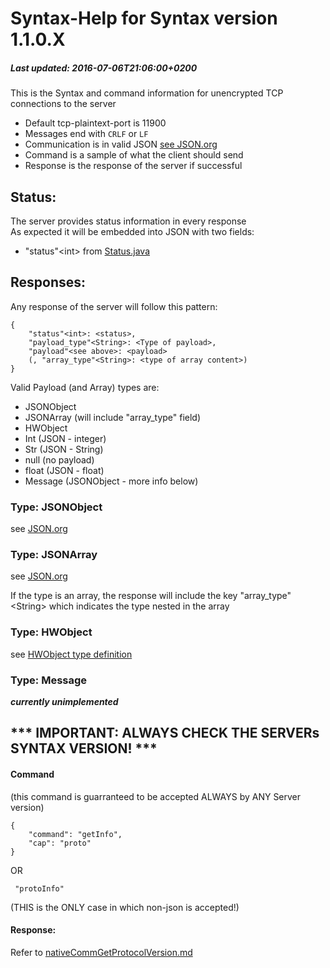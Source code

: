 # Syntax-Help for Syntax version 1.1.0.X
##### Last updated: 2016-07-06T21:06:00+0200

This is the Syntax and command information for unencrypted TCP connections to the server  
- Default tcp-plaintext-port is 11900  
- Messages end with ```CRLF``` or ```LF```
- Communication is in valid JSON [see JSON.org](http://json.org)  
- Command is a sample of what the client should send  
- Response is the response of the server if successful  
  
  
## Status:
The server provides status information in every response  
As expected it will be embedded into JSON with two fields:  
- "status"\<int\> from [Status.java](https://github.com/MarkL4YG/Homework_Server/blob/Latest/src/main/java/de/mlessmann/network/Status.java)  

## Responses:  
Any response of the server will follow this pattern:  
```
{  
	"status"<int>: <status>,  
	"payload_type"<String>: <Type of payload>,  
	"payload"<see above>: <payload>	 
	(, "array_type"<String>: <type of array content>)
}  
```
  
Valid Payload (and Array) types are:  
* JSONObject  
* JSONArray (will include "array_type" field)
* HWObject  
* Int (JSON - integer)  
* Str (JSON - String)  
* null (no payload)  
* float (JSON - float)  
* Message (JSONObject - more info below)

### Type: JSONObject
  
see [JSON.org](http://json.org)  
  
### Type: JSONArray  
  
see [JSON.org](http://json.org)  
  
If the type is an array, the response will include the key "array_type"\<String\> which indicates the type nested in the array  
  
### Type: HWObject  
  
see [HWObject type definition](https://github.com/MarkL4YG/Homework_Server/blob/Latest/wiki/types/HWObject.md)  
  
### Type: Message  
  
___currently unimplemented___  
  
  
## *** IMPORTANT: ALWAYS CHECK THE SERVERs SYNTAX VERSION! ***  
#### Command
(this command is guarranteed to be accepted ALWAYS by ANY Server version)
```
{  
	"command": "getInfo",  
	"cap": "proto"  
}  
```
 OR
```
 "protoInfo"
```
(THIS is the ONLY case in which non-json is accepted!)
#### Response:
Refer to [nativeCommGetProtocolVersion.md](https://github.com/MarkL4YG/Homework_Server/blob/Latest/wiki/commands/nativeCommGetProtocolVersion.md)

